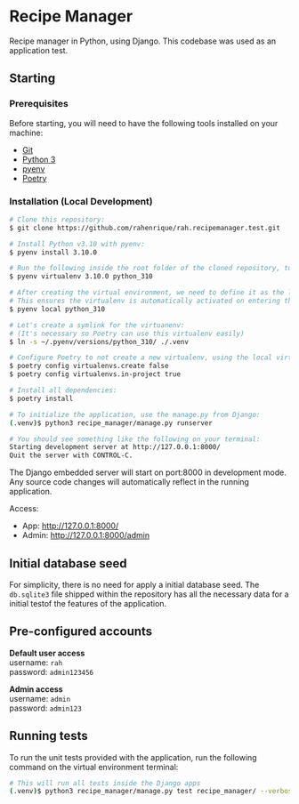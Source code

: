 Recipe Manager
==============

Recipe manager in Python, using Django. This codebase was used as an application test.

## Starting

### Prerequisites

Before starting, you will need to have the following tools installed on your machine:
* [Git](https://git-scm.com)
* [Python 3](https://www.python.org/)
* [pyenv](https://github.com/pyenv/pyenv)
* [Poetry](https://python-poetry.org/)

### Installation (Local Development)

```bash
# Clone this repository:
$ git clone https://github.com/rahenrique/rah.recipemanager.test.git

# Install Python v3.10 with pyenv:
$ pyenv install 3.10.0

# Run the following inside the root folder of the cloned repository, to create a virtual environment for the application:
$ pyenv virtualenv 3.10.0 python_310

# After creating the virtual environment, we need to define it as the local virtualenv
# This ensures the virtualenv is automatically activated on entering the project folder:
$ pyenv local python_310

# Let's create a symlink for the virtuanenv:
# (It's necessary so Poetry can use this virtualenv easily)
$ ln -s ~/.pyenv/versions/python_310/ ./.venv

# Configure Poetry to not create a new virtualenv, using the local virtualenv instead:
$ poetry config virtualenvs.create false
$ poetry config virtualenvs.in-project true

# Install all dependencies:
$ poetry install

# To initialize the application, use the manage.py from Django:
(.venv)$ python3 recipe_manager/manage.py runserver

# You should see something like the following on your terminal:
Starting development server at http://127.0.0.1:8000/
Quit the server with CONTROL-C.
```

The Django embedded server will start on port:8000 in development mode. Any source code changes will automatically reflect in the running application.

Access:
* App: <http://127.0.0.1:8000/>
* Admin: <http://127.0.0.1:8000/admin>

## Initial database seed

For simplicity, there is no need for apply a initial database seed. The `db.sqlite3` file shipped within the repository has all the necessary data for a initial testof the features of the application.

## Pre-configured accounts
**Default user access**  
username: `rah`  
password: `admin123456`  

**Admin access**  
username: `admin`  
password: `admin123`  

## Running tests
To run the unit tests provided with the application, run the following command on the virtual environment terminal:

```bash
# This will run all tests inside the Django apps
(.venv)$ python3 recipe_manager/manage.py test recipe_manager/ --verbosity=2
```

